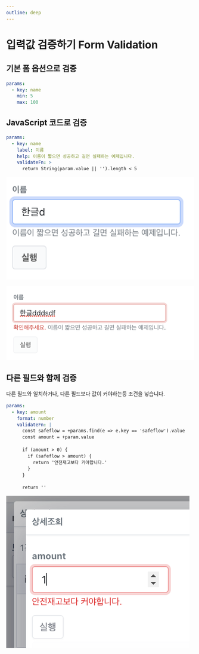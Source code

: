 ```yaml
---
outline: deep
---
```


# 입력값 검증하기 Form Validation

## 기본 폼 옵션으로 검증

```yaml
params:
  - key: name
    min: 5
    max: 100
```

## JavaScript 코드로 검증

```yaml
params:
  - key: name
    label: 이름
    help: 이름이 짧으면 성공하고 길면 실패하는 예제입니다.
    validateFn: >
      return String(param.value || '').length < 5
```

![](./image/js-validation.png)

![](./image/js-validation-false.png)


## 다른 필드와 함께 검증

다른 필드와 일치하거나, 다른 필드보다 값이 커야하는등 조건을 넣습니다.

```yaml
params:
  - key: amount
    format: number
    validateFn: |
      const safeflow = +params.find(e => e.key == 'safeflow').value
      const amount = +param.value

      if (amount > 0) {
        if (safeflow > amount) {
          return '안전재고보다 커야합니다.'
        }
      }

      return ''
```

![](./image/js-validation-with-another-param.png)